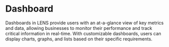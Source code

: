 # Dashboard

Dashboards in LENS provide users with an at-a-glance view of key metrics and data, allowing businesses to monitor their performance and track critical information in real-time. With customizable dashboards, users can display charts, graphs, and lists based on their specific requirements.


<!--stackedit_data:
eyJoaXN0b3J5IjpbNDQ1MzgwMTU3LDgyMDI0OTI5M119
-->